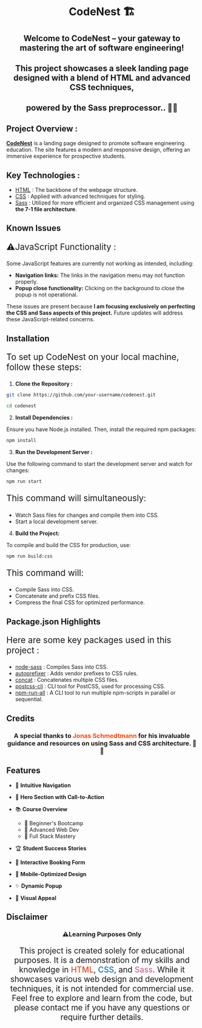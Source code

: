 <h1 align="center">CodeNest 🏗️</h1>

<h2 align="center">
Welcome to CodeNest – your gateway to mastering the art of software engineering!
</h2>

<h2 align="center">This project showcases a sleek landing page designed with a blend of HTML and advanced CSS techniques, 
</h2>

<h2 align="center">powered by the Sass preprocessor.. 🎨🧵
</h2>

##

##

## Project Overview :

**[CodeNest](https://code-nest.netlify.app)** is a landing page designed to promote software engineering education. The site features a modern and responsive design, offering an immersive experience for prospective students.

## Key Technologies :

- [HTML](https://developer.mozilla.org/fr/docs/Web/HTML) : The backbone of the webpage structure.
- [CSS](https://developer.mozilla.org/fr/docs/Web/CSS) : Applied with advanced techniques for styling.
- [Sass](https://sass-lang.com) : Utilized for more efficient and organized CSS management using **the 7-1 file architecture**.

## Known Issues

<p style="font-size: 1.4rem">⚠️JavaScript Functionality :</p>

Some JavaScript features are currently not working as intended, including:

- **Navigation links:** The links in the navigation menu may not function properly.
- **Popup close functionality:** Clicking on the background to close the popup is not operational.

These issues are present because <span style= "font-weight: bold">I am focusing exclusively on perfecting the CSS and Sass aspects of this project.</span> Future updates will address these JavaScript-related concerns.

## Installation

<p style="font-size: 1.4rem">To set up CodeNest on your local machine, follow these steps: </p>

1. **Clone the Repository :**

```sh
git clone https://github.com/your-username/codenest.git
```

```sh
cd codenest
```

2. **Install Dependencies :**

Ensure you have Node.js installed. Then, install the required npm packages:

```sh
npm install
```

3. **Run the Development Server :**

Use the following command to start the development server and watch for changes:

```sh
npm run start
```

<p style="font-size: 1.4rem">This command will simultaneously:    
</p>

- Watch Sass files for changes and compile them into CSS.
- Start a local development server.

4. **Build the Project:**

To compile and build the CSS for production, use:

```sh
npm run build:css
```

<p style="font-size: 1.4rem">This command will: 
</p>

- Compile Sass into CSS.
- Concatenate and prefix CSS files.
- Compress the final CSS for optimized performance.

## Package.json Highlights

<p style="font-size: 1.4rem">Here are some key packages used in this project :</p>

- [node-sass](https://www.npmjs.com/package/node-sass) : Compiles Sass into CSS.
- [autoprefixer](https://www.npmjs.com/package/autoprefixer) : Adds vendor prefixes to CSS rules.
- [concat](https://www.npmjs.com/package/concat) : Concatenates multiple CSS files.
- [postcss-cli](https://www.npmjs.com/package/postcss-cli) : CLI tool for PostCSS, used for processing CSS.
- [npm-run-all](https://www.npmjs.com/package/npm-run-all) : A CLI tool to run multiple npm-scripts in parallel or sequential.

## Credits

<h3 align="center">A special thanks to <span style="color: orangered">Jonas Schmedtmann</span> for his invaluable guidance and resources on using Sass and CSS architecture. 🙏🌟
</h3>

## Features

- 🚀 **Intuitive Navigation**

- 🌟 **Hero Section with Call-to-Action**

- 📚 **Course Overview**

  - 🥇 Beginner's Bootcamp
  - 🥈 Advanced Web Dev
  - 🥉 Full Stack Mastery

- 🏆 **Student Success Stories**

- 📅 **Interactive Booking Form**

- 📱 **Mobile-Optimized Design**

- ✨ **Dynamic Popup**

- 🎨 **Visual Appeal**

## Disclaimer

<h3 align="center">⚠️Learning Purposes Only
</h3>

<p style="font-size: 1.3rem; text-align: center">This project is created solely for educational purposes. It is a demonstration of my skills and knowledge in <span style="color: #E44D26; font-weight:500">HTML</span>, <span style="color: #1572B6; font-weight:500">CSS</span>, and <span style="color: #CC6699; font-weight:500">Sass</span>. While it showcases various web design and development techniques, it is not intended for commercial use. Feel free to explore and learn from the code, but please contact me if you have any questions or require further details.
</p>
